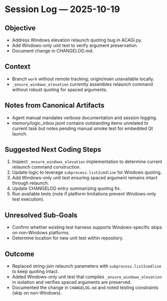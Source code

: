 # Session Log — 2025-10-19

## Objective
- Address Windows elevation relaunch quoting bug in ACAGi.py.
- Add Windows-only unit test to verify argument preservation.
- Document change in CHANGELOG.md.

## Context
- Branch `work` without remote tracking; origin/main unavailable locally.
- `_ensure_windows_elevation` currently assembles relaunch command without robust quoting for spaced arguments.

## Notes from Canonical Artifacts
- Agent manual mandates verbose documentation and session logging.
- memory/logic_inbox.jsonl contains outstanding items unrelated to current task but notes pending manual smoke test for embedded Qt launch.

## Suggested Next Coding Steps
1. Inspect `_ensure_windows_elevation` implementation to determine current relaunch command construction.
2. Update logic to leverage `subprocess.list2cmdline` for Windows quoting.
3. Add Windows-only unit test ensuring spaced argument remains intact through relaunch.
4. Update CHANGELOG entry summarizing quoting fix.
5. Run available tests (note if platform limitations prevent Windows-only test execution).

## Unresolved Sub-Goals
- Confirm whether existing test harness supports Windows-specific skips on non-Windows platforms.
- Determine location for new unit test within repository.


## Outcome
- Replaced string-join relaunch parameters with `subprocess.list2cmdline` to keep quoting intact.
- Added Windows-only unit test that compiles `_ensure_windows_elevation` in isolation and verifies spaced arguments are preserved.
- Documented the change in `CHANGELOG.md` and noted testing constraints (skip on non-Windows).
